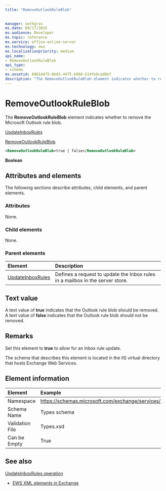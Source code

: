 ```yaml
---
title: "RemoveOutlookRuleBlob"
 
 
manager: sethgros
ms.date: 09/17/2015
ms.audience: Developer
ms.topic: reference
ms.service: office-online-server
ms.technology: ews
ms.localizationpriority: medium
api_name:
- RemoveOutlookRuleBlob
api_type:
- schema
ms.assetid: 69614475-8bd3-4475-b988-614fe9cad8ef
description: "The RemoveOutlookRuleBlob element indicates whether to remove the Microsoft Outlook rule blob."
---
```


# RemoveOutlookRuleBlob

The **RemoveOutlookRuleBlob** element indicates whether to remove the Microsoft Outlook rule blob. 
  
[UpdateInboxRules](updateinboxrules.md)
  
[RemoveOutlookRuleBlob](removeoutlookruleblob.md)
  
```XML
<RemoveOutlookRuleBlob>true | false</RemoveOutlookRuleBlob>
```

 **Boolean**
## Attributes and elements

The following sections describe attributes, child elements, and parent elements.
  
### Attributes

None.
  
### Child elements

None.
  
### Parent elements

|**Element**|**Description**|
|:-----|:-----|
|[UpdateInboxRules](updateinboxrules.md) <br/> |Defines a request to update the Inbox rules in a mailbox in the server store.  <br/> |
   
## Text value

A text value of **true** indicates that the Outlook rule blob should be removed. A text value of **false** indicates that the Outlook rule blob should not be removed. 
  
## Remarks

Set this element to **true** to allow for an Inbox rule update. 
  
The schema that describes this element is located in the IIS virtual directory that hosts Exchange Web Services.
  
## Element information

| Element | Example |
|:-----|:-----|
|Namespace  <br/> |https://schemas.microsoft.com/exchange/services/2006/types  <br/> |
|Schema Name  <br/> |Types schema  <br/> |
|Validation File  <br/> |Types.xsd  <br/> |
|Can be Empty  <br/> |True  <br/> |
   
## See also



[UpdateInboxRules operation](updateinboxrules-operation.md)


- [EWS XML elements in Exchange](ews-xml-elements-in-exchange.md)

